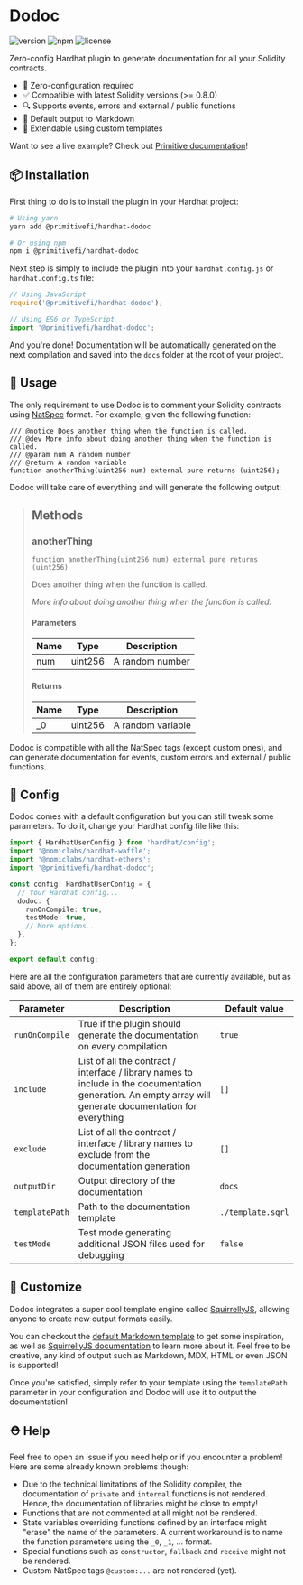 # Dodoc

![version](https://img.shields.io/npm/v/@primitivefi/hardhat-dodoc) ![npm](https://img.shields.io/npm/dt/@primitivefi/hardhat-dodoc) ![license](https://img.shields.io/npm/l/@primitivefi/hardhat-dodoc)

Zero-config Hardhat plugin to generate documentation for all your Solidity contracts.

- 🤪 Zero-configuration required
- ✅ Compatible with latest Solidity versions (>= 0.8.0)
- 🔍 Supports events, errors and external / public functions
- 📖 Default output to Markdown
- 🔧 Extendable using custom templates

Want to see a live example? Check out [Primitive documentation](https://docs.primitive.finance/)!

## 📦 Installation

First thing to do is to install the plugin in your Hardhat project:

```bash
# Using yarn
yarn add @primitivefi/hardhat-dodoc

# Or using npm
npm i @primitivefi/hardhat-dodoc
```

Next step is simply to include the plugin into your `hardhat.config.js` or `hardhat.config.ts` file:

```typescript
// Using JavaScript
require('@primitivefi/hardhat-dodoc');

// Using ES6 or TypeScript
import '@primitivefi/hardhat-dodoc';
```

And you're done! Documentation will be automatically generated on the next compilation and saved into the `docs` folder at the root of your project.

## 📝 Usage

The only requirement to use Dodoc is to comment your Solidity contracts using [NatSpec](https://docs.soliditylang.org/en/v0.8.9/natspec-format.html) format. For example, given the following function:

```solidity
/// @notice Does another thing when the function is called.
/// @dev More info about doing another thing when the function is called.
/// @param num A random number
/// @return A random variable
function anotherThing(uint256 num) external pure returns (uint256);
```

Dodoc will take care of everything and will generate the following output:

> ## Methods
>
> ### anotherThing
>
> ```solidity
> function anotherThing(uint256 num) external pure returns (uint256)
> ```
>
> Does another thing when the function is called.
>
> *More info about doing another thing when the function is called.*
>
> #### Parameters
>
> | Name | Type | Description |
> |---|---|---|
> | num | uint256 | A random number
>
> #### Returns
>
> | Name | Type | Description |
> |---|---|---|
> | _0 | uint256 | A random variable

Dodoc is compatible with all the NatSpec tags (except custom ones), and can generate documentation for events, custom errors and external / public functions.

## 🔧 Config

Dodoc comes with a default configuration but you can still tweak some parameters. To do it, change your Hardhat config file like this:

```typescript
import { HardhatUserConfig } from 'hardhat/config';
import '@nomiclabs/hardhat-waffle';
import '@nomiclabs/hardhat-ethers';
import '@primitivefi/hardhat-dodoc';

const config: HardhatUserConfig = {
  // Your Hardhat config...
  dodoc: {
    runOnCompile: true,
    testMode: true,
    // More options...
  },
};

export default config;
```

Here are all the configuration parameters that are currently available, but as said above, all of them are entirely optional:

| Parameter | Description | Default value |
| -------- | -------- | -------- |
| `runOnCompile`     | True if the plugin should generate the documentation on every compilation | `true`     |
| `include` | List of all the contract / interface / library names to include in the documentation generation. An empty array will generate documentation for everything | `[]` |
| `exclude` | List of all the contract / interface / library names to exclude from the documentation generation | `[]` |
| `outputDir` | Output directory of the documentation | `docs` |
| `templatePath` | Path to the documentation template | `./template.sqrl`|
| `testMode` | Test mode generating additional JSON files used for debugging | `false` |

## 💅 Customize

Dodoc integrates a super cool template engine called [SquirrellyJS](https://github.com/squirrellyjs/squirrelly), allowing anyone to create new output formats easily.

You can checkout the [default Markdown template](https://) to get some inspiration, as well as [SquirrellyJS documentation](https://squirrelly.js.org/docs) to learn more about it. Feel free to be creative, any kind of output such as Markdown, MDX, HTML or even JSON is supported!

Once you're satisfied, simply refer to your template using the `templatePath` parameter in your configuration and Dodoc will use it to output the documentation!

## ⛑ Help

Feel free to open an issue if you need help or if you encounter a problem! Here are some already known problems though:
- Due to the technical limitations of the Solidity compiler, the documentation of `private` and `internal` functions is not rendered. Hence, the documentation of libraries might be close to empty!
- Functions that are not commented at all might not be rendered.
- State variables overriding functions defined by an interface might "erase" the name of the parameters. A current workaround is to name the function parameters using the `_0`, `_1`, ... format.
- Special functions such as `constructor`, `fallback` and `receive` might not be rendered.
- Custom NatSpec tags `@custom:...` are not rendered (yet).
